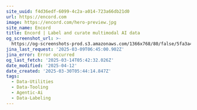 ```yaml
---
site_uuid: f4d36edf-6099-4c2a-a014-723a66db21d0
url: https://encord.com
image: https://encord.com/hero-preview.jpg
site_name: Encord
title: Encord | Label and curate multimodal AI data
og_screenshot_url: >-
  https://og-screenshots-prod.s3.amazonaws.com/1366x768/80/false/5fa3a42680815eabf08be140c5a11fa1fd73f2639fab4a3c1fa8801804127f50.jpeg
jina_last_request: '2025-03-09T06:45:00.902Z'
jina_error: Error occurred
og_last_fetch: '2025-03-14T05:42:32.026Z'
date_modified: '2025-04-12'
date_created: '2025-03-30T05:44:14.847Z'
tags:
  - Data-Utilities
  - Data-Tooling
  - Agentic-Ai
  - Data-Labeling
---
```













